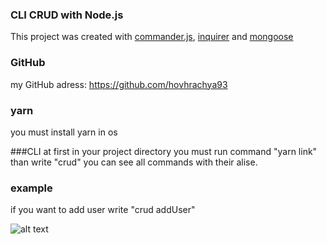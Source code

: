 ### CLI CRUD with Node.js
 
This project was created with [commander.js](https://www.npmjs.com/package/commander), [inquirer](https://www.npmjs.com/package/inquirer) and [mongoose](https://www.npmjs.com/package/mongoose)

### GitHub

my GitHub adress: https://github.com/hovhrachya93

### yarn 
 you must install yarn in os

###CLI 
 at first in your project directory you must run command "yarn link"
 than write "crud" you can see all commands with their alise.

### example
  if you want to add user write "crud addUser"

![alt text](https://cdn2.iconfinder.com/data/icons/world-flag-icons/256/Flag_of_Armenia.png)